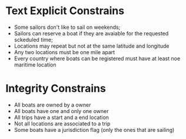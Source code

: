 # Text Explicit Constrains
- Some sailors don't like to sail on weekends;
- Sailors can reserve a boat if they are avaiable for the requested sckeduled time;
- Locations may repeat but not at the same latitude and longitude
- Any two locations must be one mile apart
- Every country where boats can be registered must have at least noe maritime location



# Integrity Constrains

- All boats are owned by a owner
- All boats have one and only one owner
- All trips have a start and a end location
- Not all locations are associated to a trip
- Some boats have a jurisdiction flag (only the ones that are sailing)

